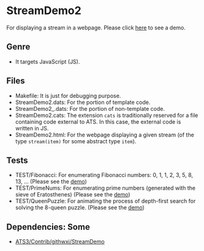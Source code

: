 # StreamDemo2

For displaying a stream in a webpage.
Please click [here](https://xanadu-lang.github.io/contrib/githwxi/StreamDemo2/TEST/QueenPuzzle/2020-12-12/.)
to see a demo.

## Genre
- It targets JavaScript (JS).

## Files
- Makefile: It is just for debugging purpose.
- StreamDemo2.dats: For the portion of template code.
- StreamDemo2_.dats: For the portion of non-template code. 
- StreamDemo2.cats: The extension `cats` is traditionally reserved for a file containing code external to ATS.
  In this case, the external code is written in JS.
- StreamDemo2.html: For the webpage displaying a given stream (of the type `stream(item)` for some abstract type `item`).

## Tests
- TEST/Fibonacci: For enumerating Fibonacci numbers: 0, 1, 1, 2, 3, 5, 8, 13, ...
  (Please see the [demo](https://xanadu-lang.github.io/contrib/githwxi/StreamDemo2/TEST/Fibonacci/2020-12-12/.))
- TEST/PrimeNums: For enumerating prime numbers (generated with the sieve of Eratosthenes)
  (Please see the [demo](https://xanadu-lang.github.io/contrib/githwxi/StreamDemo2/TEST/PrimeNums/2020-12-12/.))
- TEST/QueenPuzzle: For animating the process of depth-first search for solving the 8-queen puzzle.
  (Please see the [demo](https://xanadu-lang.github.io/contrib/githwxi/StreamDemo2/TEST/QueenPuzzle/2020-12-12/.))

## Dependencies: Some

- [ATS3/Contrib/githwxi/StreamDemo](./../StreamDemo)

